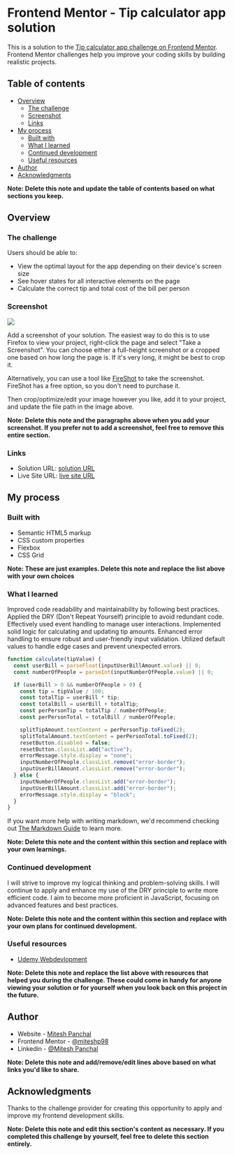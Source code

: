 # Frontend Mentor - Tip calculator app solution

This is a solution to the [Tip calculator app challenge on Frontend Mentor](https://www.frontendmentor.io/challenges/tip-calculator-app-ugJNGbJUX). Frontend Mentor challenges help you improve your coding skills by building realistic projects.

## Table of contents

- [Overview](#overview)
  - [The challenge](#the-challenge)
  - [Screenshot](#screenshot)
  - [Links](#links)
- [My process](#my-process)
  - [Built with](#built-with)
  - [What I learned](#what-i-learned)
  - [Continued development](#continued-development)
  - [Useful resources](#useful-resources)
- [Author](#author)
- [Acknowledgments](#acknowledgments)

**Note: Delete this note and update the table of contents based on what sections you keep.**

## Overview

### The challenge

Users should be able to:

- View the optimal layout for the app depending on their device's screen size
- See hover states for all interactive elements on the page
- Calculate the correct tip and total cost of the bill per person

### Screenshot

![](./screenshot.jpg)

Add a screenshot of your solution. The easiest way to do this is to use Firefox to view your project, right-click the page and select "Take a Screenshot". You can choose either a full-height screenshot or a cropped one based on how long the page is. If it's very long, it might be best to crop it.

Alternatively, you can use a tool like [FireShot](https://getfireshot.com/) to take the screenshot. FireShot has a free option, so you don't need to purchase it.

Then crop/optimize/edit your image however you like, add it to your project, and update the file path in the image above.

**Note: Delete this note and the paragraphs above when you add your screenshot. If you prefer not to add a screenshot, feel free to remove this entire section.**

### Links

- Solution URL: [ solution URL ](https://github.com/miteshp98/tip-calculator-app-main)
- Live Site URL: [ live site URL ](https://miteshp98.github.io/tip-calculator-app-main/)

## My process

### Built with

- Semantic HTML5 markup
- CSS custom properties
- Flexbox
- CSS Grid

**Note: These are just examples. Delete this note and replace the list above with your own choices**

### What I learned

Improved code readability and maintainability by following best practices.
Applied the DRY (Don't Repeat Yourself) principle to avoid redundant code.
Effectively used event handling to manage user interactions.
Implemented solid logic for calculating and updating tip amounts.
Enhanced error handling to ensure robust and user-friendly input validation.
Utilized default values to handle edge cases and prevent unexpected errors.

```js
function calculate(tipValue) {
  const userBill = parseFloat(inputUserBillAmount.value) || 0;
  const numberOfPeople = parseInt(inputNumberOfPeople.value) || 0;

  if (userBill > 0 && numberOfPeople > 0) {
    const tip = tipValue / 100;
    const totalTip = userBill * tip;
    const totalBill = userBill + totalTip;
    const perPersonTip = totalTip / numberOfPeople;
    const perPersonTotal = totalBill / numberOfPeople;

    splitTipAmount.textContent = perPersonTip.toFixed(2);
    splitTotalAmount.textContent = perPersonTotal.toFixed(2);
    resetButton.disabled = false;
    resetButton.classList.add("active");
    errorMessage.style.display = "none";
    inputNumberOfPeople.classList.remove("error-border");
    inputUserBillAmount.classList.remove("error-border");
  } else {
    inputNumberOfPeople.classList.add("error-border");
    inputUserBillAmount.classList.add("error-border");
    errorMessage.style.display = "block";
  }
}
```

If you want more help with writing markdown, we'd recommend checking out [The Markdown Guide](https://www.markdownguide.org/) to learn more.

**Note: Delete this note and the content within this section and replace with your own learnings.**

### Continued development

I will strive to improve my logical thinking and problem-solving skills.
I will continue to apply and enhance my use of the DRY principle to write more efficient code.
I aim to become more proficient in JavaScript, focusing on advanced features and best practices.

**Note: Delete this note and the content within this section and replace with your own plans for continued development.**

### Useful resources

- [Udemy Webdevlopment](https://www.udemy.com/share/101W9C3@2s1lShiGH32a3OJHMYullps9bvMmvxO_kykXK5ZGloqkGQDHawnryvbZtrMeQ8y81A==/)

**Note: Delete this note and replace the list above with resources that helped you during the challenge. These could come in handy for anyone viewing your solution or for yourself when you look back on this project in the future.**

## Author

- Website - [Mitesh Panchal](https://miteshp98.github.io/portfolio-website/)
- Frontend Mentor - [@miteshp98](https://www.frontendmentor.io/profile/miteshp98)
- Linkedin - [@Mitesh Panchal](https://www.linkedin.com/in/mitesh-panchal-356558126/)

**Note: Delete this note and add/remove/edit lines above based on what links you'd like to share.**

## Acknowledgments

Thanks to the challenge provider for creating this opportunity to apply and improve my frontend development skills.

**Note: Delete this note and edit this section's content as necessary. If you completed this challenge by yourself, feel free to delete this section entirely.**
